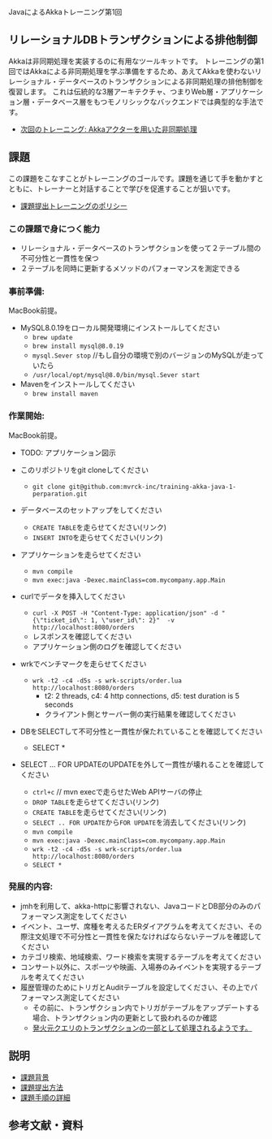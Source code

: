 JavaによるAkkaトレーニング第1回 

## リレーショナルDBトランザクションによる排他制御

Akkaは非同期処理を実装するのに有用なツールキットです。
トレーニングの第1回ではAkkaによる非同期処理を学ぶ準備をするため、あえてAkkaを使わないリレーショナル・データベースのトランザクションによる非同期処理の排他制御を復習します。
これは伝統的な3層アーキテクチャ、つまりWeb層・アプリケーション層・データベース層をもつモノリシックなバックエンドでは典型的な手法です。

- [次回のトレーニング: Akkaアクターを用いた非同期処理](https://github.com/mvrck-inc/training-akka-java-2-actor)

## 課題

この課題をこなすことがトレーニングのゴールです。課題を通じて手を動かすとともに、トレーナーと対話することで学びを促進することが狙いです。

- [課題提出トレーニングのポリシー](https://github.com/mvrck-inc/training-akka-java-1-preparation/blob/master/POLICIES.md)

### この課題で身につく能力

- リレーショナル・データベースのトランザクションを使って２テーブル間の不可分性と一貫性を保つ
- ２テーブルを同時に更新するメソッドのパフォーマンスを測定できる

### 事前準備:

MacBook前提。

- MySQL8.0.19をローカル開発環境にインストールしてください
  - `brew update`
  - `brew install mysql@8.0.19`
  - `mysql.Sever stop` //もし自分の環境で別のバージョンのMySQLが走っていたら
  - `/usr/local/opt/mysql@8.0/bin/mysql.Sever start`
- Mavenをインストールしてください
  - `brew install maven`

### 作業開始:

MacBook前提。

- TODO: アプリケーション図示 

- このリポジトリをgit cloneしてください
  - `git clone git@github.com:mvrck-inc/training-akka-java-1-perparation.git`
- データベースのセットアップをしてください
  - `CREATE TABLE`を走らせてください(リンク)
  - `INSERT INTO`を走らせてください(リンク)
- アプリケーションを走らせてください
  - `mvn compile`
  - `mvn exec:java -Dexec.mainClass=com.mycompany.app.Main`
- curlでデータを挿入してください
  - `curl -X POST -H "Content-Type: application/json" -d "{\"ticket_id\": 1, \"user_id\": 2}"  -v http://localhost:8080/orders`
  - レスポンスを確認してください
  - アプリケーション側のログを確認してください
- wrkでベンチマークを走らせてください
  - `wrk -t2 -c4 -d5s -s wrk-scripts/order.lua http://localhost:8080/orders`
    - t2: 2 threads, c4: 4 http connections, d5: test duration is 5 seconds
    - クライアント側とサーバー側の実行結果を確認してください
- DBをSELECTして不可分性と一貫性が保たれていることを確認してください
  - SELECT *
- SELECT … FOR UPDATEのUPDATEを外して一貫性が壊れることを確認してください
  - `ctrl+c` // mvn execで走らせたWeb APIサーバの停止
  - `DROP TABLE`を走らせてください(リンク)
  - `CREATE TABLE`を走らせてください(リンク)
  - `SELECT .. FOR UPDATE`から`FOR UPDATE`を消去してください(リンク)
  - `mvn compile`
  - `mvn exec:java -Dexec.mainClass=com.mycompany.app.Main`
  - `wrk -t2 -c4 -d5s -s wrk-scripts/order.lua http://localhost:8080/orders`
  - `SELECT *`

### 発展的内容:

- jmhを利用して、akka-httpに影響されない、JavaコードとDB部分のみのパフォーマンス測定をしてください
- イベント、ユーザ、席種を考えるたERダイアグラムを考えてください、その際注文処理で不可分性と一貫性を保たなければならないテーブルを確認してください
- カテゴリ検索、地域検索、ワード検索を実現するテーブルを考えてください
- コンサート以外に、スポーツや映画、入場券のみイベントを実現するテーブルを考えてください
- 履歴管理のためにトリガとAuditテーブルを設定してください、その上でパフォーマンス測定してください
  - その前に、トランザクション内でトリガがテーブルをアップデートする場合、トランザクション内の更新として扱われるのか確認
  - [発火元クエリのトランザクションの一部として処理されるようです。](https://heartbeats.jp/hbblog/2013/01/mysql.html)

## 説明

- [課題背景](./BACKGROUND.md)
- [課題提出方法](./SUBMIT.md)
- [課題手順の詳細](./DETAILES.md)

## 参考文献・資料